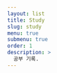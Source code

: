 ```yaml
---
layout: list
title: Study
slug: study
menu: true
submenu: true
order: 1
description: >
  공부 기록.
---
```

